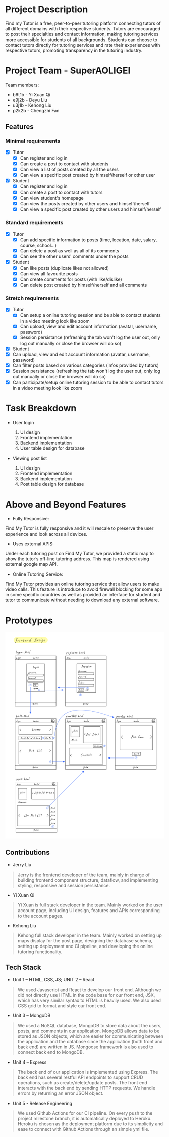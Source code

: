 # Project Description

Find my Tutor is a free, peer-to-peer tutoring platform connecting tutors of all different domains with their respective students. Tutors are encouraged to post their specialties and contact information, making tutoring services more accessible for students of all backgrounds. Students can choose to contact tutors directly for tutoring services and rate their experiences with respective tutors, promoting transparency in the tutoring industry.

# Project Team - SuperAOLIGEI

Team members:
* b6t1b - Yi Xuan Qi
* e9j2b - Deyu Liu
* u3j1b - Kehong Liu
* p2k2b - Chengzhi Fan

<!-- # Project Task Requirements

Minimal Requirements:
* User login
* User register
* Viewing post list
* Viewing a specific post

Standard Requirements:
* Creating a new post
* Commenting on a post
* Posts management for a user
* Deleting a post owned by a user

Stretch Requirements:
* Filtering posts by specified criteria, such as course number.
* Providing a sharing system of study resources -->

## Features

### Minimal requirements

- [x] Tutor
  - [x] Can register and log in
  - [x] Can create a post to contact with students
  - [x] Can view a list of posts created by all the users
  - [x] Can view a specific post created by himself/herself or other user

- [x] Student
  - [x] Can register and log in
  - [x] Can create a post to contact with tutors
  - [x] Can view student's homepage
  - [x] Can view the posts created by other users and himself/herself
  - [x] Can view a specific post created by other users and himself/herself

### Standard requirements

- [x] Tutor
    - [x] Can add specific information to posts (time, location, date, salary, course, school...)
    - [x] Can delete a post as well as all of its comments
    - [x] Can see the other users' comments under the posts 

- [x] Student
  - [x] Can like posts (duplicate likes not allowed)
  - [x] Can view all favourite posts 
  - [x] Can create comments for posts (with like/dislike)
  - [x] Can delete post created by himself/herself and all comments 
 
### Stretch requirements

- [x] Tutor
  - [x] Can setup a online tutoring session and be able to contact students in a video meeting look like zoom
  - [x] Can upload, view and edit account information (avatar, username, password)
  - [x] Session persistance (refreshing the tab won't log the user out, only log out manually or close the browser will do so) 

- [x]  Student
  - [x] Can upload, view and edit account information (avatar, username, password)
  - [x] Can filter posts based on various categories (infos provided by tutors)
  - [x] Session persistance (refreshing the tab won't log the user out, only log out manually or close the browser will do so) 
  - [x] Can participate/setup online tutoring session to be able to contact tutors in a video meeting look like zoom

# Task Breakdown

* User login
    1. UI design
    2. Frontend implementation
    3. Backend implementation
    4. User table design for database

* Viewing post list
    1. UI design
    2. Frontend implementation
    3. Backend implementation
    4. Post table design for database

# Above and Beyond Features
* Fully Responsive: 

Find My Tutor is fully responsive and it will rescale to preserve the user experience and look across all devices.

* Uses external APIS:

Under each tutoring post on Find My Tutor, we provided a static map to show the tutor’s off-line tutoring address. This map is rendered using external google map API.

* Online Tutoring Service:

Find My Tutor provides an online tutoring service that allow users to make video calls. This feature is introduce to avoid firewall blocking for some app in some specific countries as well as provided an interface for student and tutor to communicate without needing to download any external software.  


# Prototypes

![Image of prototypes](Project%20Requirements/prototypes.png)


## Contributions

- Jerry Liu

> Jerry is the frontend developer of the team, mainly in charge of building frontend component structure, dataflow, and implementing styling, responsive and session persistance.

- Yi Xuan Qi

> Yi Xuan is full stack developer in the team. Mainly worked on the user account page, including UI design, features and APIs corresponding to the account pages.

- Kehong Liu
> Kehong full stack developer in the team. Mainly worked on setting up maps display for the post page, designing the database schema, setting up deployment and CI pipeline, and developing the online tutoring functionality. 


## Tech Stack 
- Unit 1 – HTML, CSS, JS; UNIT 2 – React
> We used Javascript and React to develop our front end. Although we did not directly use HTML in the code base for our front end, JSX, which has very similar syntax to HTML is heavily used. We also used CSS grid to format and style our front end.
- Unit 3 – MongoDB
> We used a NoSQL database, MongoDB to store data about the users, posts, and comments in our application. MongoDB allows data to be stored as JSON objects, which are easier for communicating between the application and the database since the application (both front and back end) are written in JS. Mongoose framework is also used to connect back end to MongoDB.
- Unit 4 – Express
> The back end of our application is implemented using Express. The back end has several restful API endpoints to support CRUD operations, such as create/delete/update posts. The front end interacts with the back end by sending HTTP requests. We handle errors by returning an error JSON object.
- Unit 5 - Release Engineering
> We used Github Actions for our CI pipeline. On every push to the project milestone branch, it is automatically deployed to Heroku. Heroku is chosen as the deployment platform due to its simplicity and ease to connect with Github Actions through an simple yml file.
